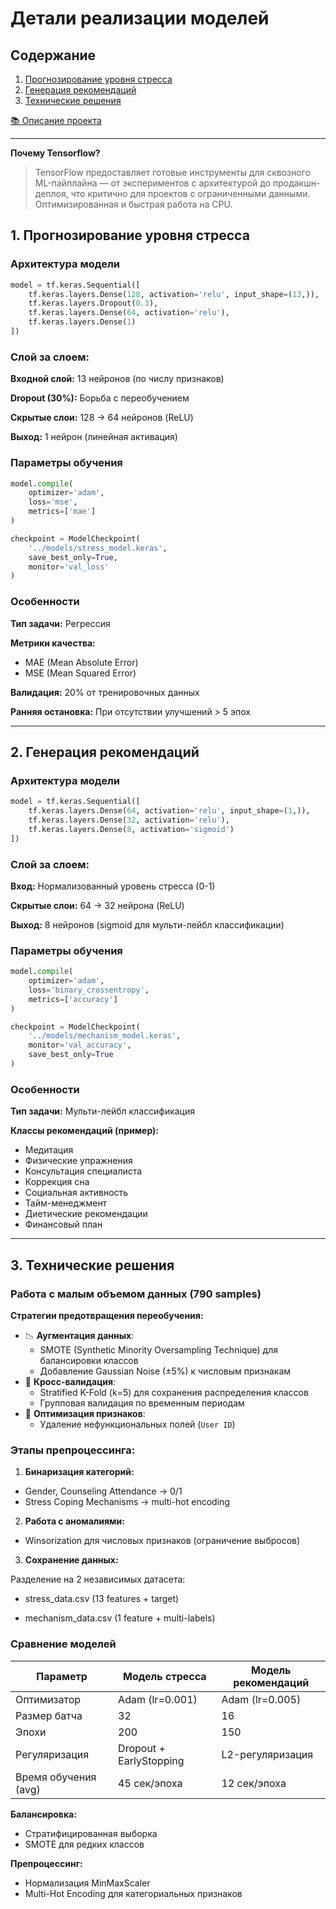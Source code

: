 # Детали реализации моделей

## Содержание
1. [Прогнозирование уровня стресса](#1-прогнозирование-уровня-стресса)
2. [Генерация рекомендаций](#2-генерация-рекомендаций)
3. [Технические решения](#3-технические-решения)

[📚 Описание проекта](README.md)

---

**Почему Tensorflow?**
>TensorFlow предоставляет готовые инструменты для сквозного ML-пайплайна — от экспериментов с архитектурой до продакшн-деплоя, что критично для проектов с ограниченными данными.
> Оптимизированная и быстрая работа на CPU. 

## 1. Прогнозирование уровня стресса

### Архитектура модели
```python
model = tf.keras.Sequential([
    tf.keras.layers.Dense(128, activation='relu', input_shape=(13,)),
    tf.keras.layers.Dropout(0.3),
    tf.keras.layers.Dense(64, activation='relu'),
    tf.keras.layers.Dense(1)
])
```
### Слой за слоем:
**Входной слой:** 13 нейронов (по числу признаков)

**Dropout (30%):** Борьба с переобучением

**Скрытые слои:** 128 → 64 нейронов (ReLU)

**Выход:** 1 нейрон (линейная активация)

### Параметры обучения
```python
model.compile(
    optimizer='adam',
    loss='mse',
    metrics=['mae']
)

checkpoint = ModelCheckpoint(
    '../models/stress_model.keras',
    save_best_only=True,
    monitor='val_loss'
)
```

### Особенности
**Тип задачи:** Регрессия

**Метрики качества:**

- MAE (Mean Absolute Error)
- MSE (Mean Squared Error)

**Валидация:** 20% от тренировочных данных

**Ранняя остановка:** При отсутствии улучшений > 5 эпох


---

## 2. Генерация рекомендаций
### Архитектура модели
```python
model = tf.keras.Sequential([
    tf.keras.layers.Dense(64, activation='relu', input_shape=(1,)),
    tf.keras.layers.Dense(32, activation='relu'),
    tf.keras.layers.Dense(8, activation='sigmoid')
])
```

### Слой за слоем:
**Вход:** Нормализованный уровень стресса (0-1)

**Скрытые слои:** 64 → 32 нейрона (ReLU)

**Выход:** 8 нейронов (sigmoid для мульти-лейбл классификации)

### Параметры обучения

```python
model.compile(
    optimizer='adam',
    loss='binary_crossentropy',
    metrics=['accuracy']
)

checkpoint = ModelCheckpoint(
    '../models/mechanism_model.keras',
    monitor='val_accuracy',
    save_best_only=True
)
```

### Особенности
**Тип задачи:** Мульти-лейбл классификация

**Классы рекомендаций (пример):**

- Медитация
- Физические упражнения
- Консультация специалиста
- Коррекция сна
- Социальная активность
- Тайм-менеджмент
- Диетические рекомендации
- Финансовый план

---


## 3. Технические решения

### Работа с малым объемом данных (790 samples)
**Стратегии предотвращения переобучения:**
- 📉 **Аугментация данных**: 
  - SMOTE (Synthetic Minority Oversampling Technique) для балансировки классов
  - Добавление Gaussian Noise (±5%) к числовым признакам
- 🔄 **Кросс-валидация**: 
  - Stratified K-Fold (k=5) для сохранения распределения классов
  - Групповая валидация по временным периодам
- 🧹 **Оптимизация признаков**:
  - Удаление нефункциональных полей (`User ID`)

### Этапы препроцессинга:
1. **Бинаризация категорий:**

- Gender, Counseling Attendance → 0/1
- Stress Coping Mechanisms → multi-hot encoding

2. **Работа с аномалиями:**

- Winsorization для числовых признаков (ограничение выбросов)

3. **Сохранение данных:**

Разделение на 2 независимых датасета:

- stress_data.csv (13 features + target)

- mechanism_data.csv (1 feature + multi-labels)

### Сравнение моделей

| Параметр               | Модель стресса          | Модель рекомендаций |
|------------------------|-------------------------|---------------------|
| Оптимизатор            | Adam (lr=0.001)         | Adam (lr=0.005)     |
| Размер батча           | 32                      | 16                  |
| Эпохи                  | 200                     | 150                 |
| Регуляризация          | Dropout + EarlyStopping | L2-регуляризация    |
| Время обучения (avg)   | 45 сек/эпоха            | 12 сек/эпоха        |


**Балансировка:**

- Стратифицированная выборка
- SMOTE для редких классов

**Препроцессинг:**

- Нормализация MinMaxScaler
- Multi-Hot Encoding для категориальных признаков
